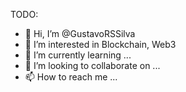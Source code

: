 TODO:
- 👋 Hi, I’m @GustavoRSSilva
- 👀 I’m interested in Blockchain, Web3
- 🌱 I’m currently learning ...
- 💞️ I’m looking to collaborate on ...
- 📫 How to reach me ...

<!---
GustavoRSSilva/GustavoRSSilva is a ✨ special ✨ repository because its `README.md` (this file) appears on your GitHub profile.
You can click the Preview link to take a look at your changes.
--->
